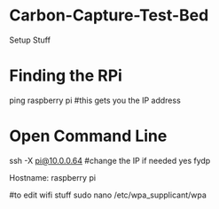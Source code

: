 # Carbon-Capture-Test-Bed
Setup Stuff

# Finding the RPi

ping raspberry pi #this gets you the IP address

# Open Command Line

ssh -X pi@10.0.0.64 #change the IP if needed
yes
fydp

Hostname: raspberry pi


#to edit wifi stuff
sudo nano /etc/wpa_supplicant/wpa
